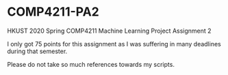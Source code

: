 # COMP4211-PA2

HKUST 2020 Spring COMP4211 Machine Learning Project Assignment 2

I only got 75 points for this assignment as I was suffering in many deadlines during that semester.

Please do not take so much references towards my scripts.
